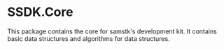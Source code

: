 ﻿# SSDK.Core
This package contains the core for samstk's development kit.
It contains basic data structures and algorithms for data structures.